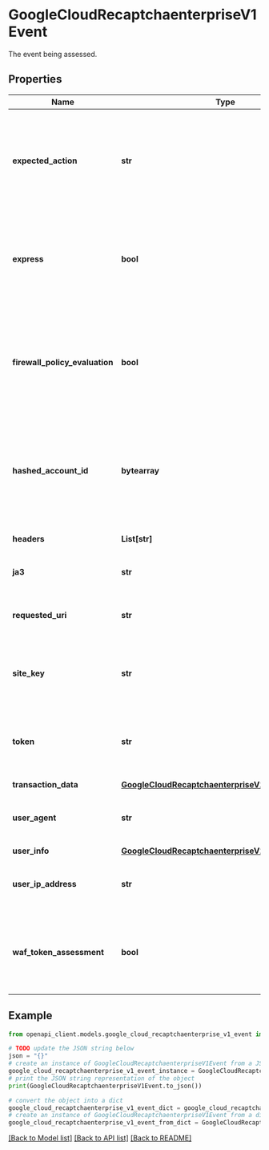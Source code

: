 # GoogleCloudRecaptchaenterpriseV1Event

The event being assessed.

## Properties

Name | Type | Description | Notes
------------ | ------------- | ------------- | -------------
**expected_action** | **str** | Optional. The expected action for this type of event. This should be the same action provided at token generation time on client-side platforms already integrated with recaptcha enterprise. | [optional] 
**express** | **bool** | Optional. Flag for a reCAPTCHA express request for an assessment without a token. If enabled, &#x60;site_key&#x60; must reference a SCORE key with WAF feature set to EXPRESS. | [optional] 
**firewall_policy_evaluation** | **bool** | Optional. Flag for enabling firewall policy config assessment. If this flag is enabled, the firewall policy will be evaluated and a suggested firewall action will be returned in the response. | [optional] 
**hashed_account_id** | **bytearray** | Optional. Deprecated: use &#x60;user_info.account_id&#x60; instead. Unique stable hashed user identifier for the request. The identifier must be hashed using hmac-sha256 with stable secret. | [optional] 
**headers** | **List[str]** | Optional. HTTP header information about the request. | [optional] 
**ja3** | **str** | Optional. JA3 fingerprint for SSL clients. | [optional] 
**requested_uri** | **str** | Optional. The URI resource the user requested that triggered an assessment. | [optional] 
**site_key** | **str** | Optional. The site key that was used to invoke reCAPTCHA Enterprise on your site and generate the token. | [optional] 
**token** | **str** | Optional. The user response token provided by the reCAPTCHA Enterprise client-side integration on your site. | [optional] 
**transaction_data** | [**GoogleCloudRecaptchaenterpriseV1TransactionData**](GoogleCloudRecaptchaenterpriseV1TransactionData.md) |  | [optional] 
**user_agent** | **str** | Optional. The user agent present in the request from the user&#39;s device related to this event. | [optional] 
**user_info** | [**GoogleCloudRecaptchaenterpriseV1UserInfo**](GoogleCloudRecaptchaenterpriseV1UserInfo.md) |  | [optional] 
**user_ip_address** | **str** | Optional. The IP address in the request from the user&#39;s device related to this event. | [optional] 
**waf_token_assessment** | **bool** | Optional. Flag for running WAF token assessment. If enabled, the token must be specified, and have been created by a WAF-enabled key. | [optional] 

## Example

```python
from openapi_client.models.google_cloud_recaptchaenterprise_v1_event import GoogleCloudRecaptchaenterpriseV1Event

# TODO update the JSON string below
json = "{}"
# create an instance of GoogleCloudRecaptchaenterpriseV1Event from a JSON string
google_cloud_recaptchaenterprise_v1_event_instance = GoogleCloudRecaptchaenterpriseV1Event.from_json(json)
# print the JSON string representation of the object
print(GoogleCloudRecaptchaenterpriseV1Event.to_json())

# convert the object into a dict
google_cloud_recaptchaenterprise_v1_event_dict = google_cloud_recaptchaenterprise_v1_event_instance.to_dict()
# create an instance of GoogleCloudRecaptchaenterpriseV1Event from a dict
google_cloud_recaptchaenterprise_v1_event_from_dict = GoogleCloudRecaptchaenterpriseV1Event.from_dict(google_cloud_recaptchaenterprise_v1_event_dict)
```
[[Back to Model list]](../README.md#documentation-for-models) [[Back to API list]](../README.md#documentation-for-api-endpoints) [[Back to README]](../README.md)



